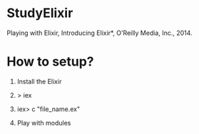# StudyElixir
Playing with Elixir, Introducing Elixir*, O'Reilly Media, Inc., 2014.

# How to setup? #

1. Install the Elixir 

2. \> iex

3. iex> c "file_name.ex"

4. Play with modules
